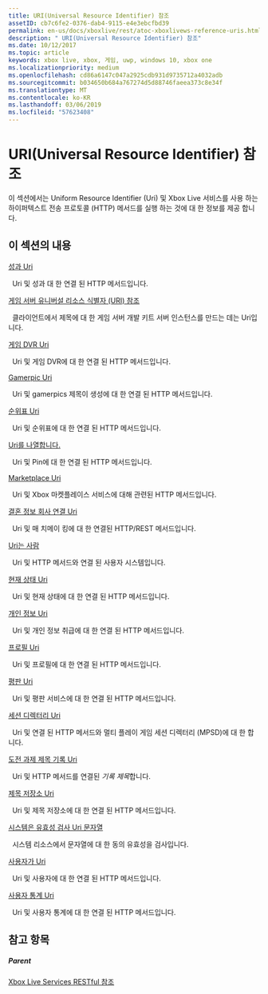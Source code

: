 ```yaml
---
title: URI(Universal Resource Identifier) 참조
assetID: cb7c6fe2-0376-dab4-9115-e4e3ebcfbd39
permalink: en-us/docs/xboxlive/rest/atoc-xboxlivews-reference-uris.html
description: " URI(Universal Resource Identifier) 참조"
ms.date: 10/12/2017
ms.topic: article
keywords: xbox live, xbox, 게임, uwp, windows 10, xbox one
ms.localizationpriority: medium
ms.openlocfilehash: cd86a6147c047a2925cdb931d9735712a4032adb
ms.sourcegitcommit: b034650b684a767274d5d88746faeea373c8e34f
ms.translationtype: MT
ms.contentlocale: ko-KR
ms.lasthandoff: 03/06/2019
ms.locfileid: "57623408"
---
```

# <a name="universal-resource-identifier-uri-reference"></a>URI(Universal Resource Identifier) 참조

이 섹션에서는 Uniform Resource Identifier (Uri) 및 Xbox Live 서비스를 사용 하는 하이퍼텍스트 전송 프로토콜 (HTTP) 메서드를 실행 하는 것에 대 한 정보를 제공 합니다.

<a id="ID4EAB"></a>


## <a name="in-this-section"></a>이 섹션의 내용

[성과 Uri](achievements/atoc-reference-achievementsv2.md)

&nbsp;&nbsp;Uri 및 성과 대 한 연결 된 HTTP 메서드입니다.

[게임 서버 유니버설 리소스 식별자 (URI) 참조](gsdk/atoc-gsdk-uri-reference.md)

&nbsp;&nbsp;클라이언트에서 제목에 대 한 게임 서버 개발 키트 서버 인스턴스를 만드는 데는 Uri입니다.

[게임 DVR Uri](dvr/atoc-reference-dvr.md)

&nbsp;&nbsp;Uri 및 게임 DVR에 대 한 연결 된 HTTP 메서드입니다.

[Gamerpic Uri](gamerpic/atoc-reference-gamerpic.md)

&nbsp;&nbsp;Uri 및 gamerpics 제목이 생성에 대 한 연결 된 HTTP 메서드입니다.

[순위표 Uri](leaderboard/atoc-reference-leaderboard.md)

&nbsp;&nbsp;Uri 및 순위표에 대 한 연결 된 HTTP 메서드입니다.

[Uri를 나열합니다.](lists/atoc-reference-lists.md)

&nbsp;&nbsp;Uri 및 Pin에 대 한 연결 된 HTTP 메서드입니다.

[Marketplace Uri](marketplace/atoc-reference-marketplace.md)

&nbsp;&nbsp;Uri 및 Xbox 마켓플레이스 서비스에 대해 관련된 HTTP 메서드입니다.

[결혼 정보 회사 연결 Uri](matchtickets/atoc-reference-matchtickets.md)

&nbsp;&nbsp;Uri 및 매 치메이 킹에 대 한 연결된 HTTP/REST 메서드입니다.

[Uri는 사람](people/atoc-reference-people.md)

&nbsp;&nbsp;Uri 및 HTTP 메서드와 연결 된 사용자 시스템입니다.

[현재 상태 Uri](presence/atoc-reference-presence.md)

&nbsp;&nbsp;Uri 및 현재 상태에 대 한 연결 된 HTTP 메서드입니다.

[개인 정보 Uri](privacy/atoc-reference-privacyv2.md)

&nbsp;&nbsp;Uri 및 개인 정보 취급에 대 한 연결 된 HTTP 메서드입니다.

[프로필 Uri](profileV2/atoc-reference-profiles.md)

&nbsp;&nbsp;Uri 및 프로필에 대 한 연결 된 HTTP 메서드입니다.

[평판 Uri](reputation/atoc-reference-reputation.md)

&nbsp;&nbsp;Uri 및 평판 서비스에 대 한 연결 된 HTTP 메서드입니다.

[세션 디렉터리 Uri](sessiondirectory/atoc-reference-sessiondirectory.md)

&nbsp;&nbsp;Uri 및 연결 된 HTTP 메서드와 멀티 플레이 게임 세션 디렉터리 (MPSD)에 대 한 합니다.

[도전 과제 제목 기록 Uri](titlehistory/atoc-reference-titlehistoryv2.md)

&nbsp;&nbsp;Uri 및 HTTP 메서드를 연결된 *기록 제목*합니다.

[제목 저장소 Uri](storage/atoc-reference-storagev2.md)

&nbsp;&nbsp;Uri 및 제목 저장소에 대 한 연결 된 HTTP 메서드입니다.

[시스템은 유효성 검사 Uri 문자열](stringserver/atoc-reference-systemstringsvalidate.md)

&nbsp;&nbsp;시스템 리소스에서 문자열에 대 한 동의 유효성을 검사입니다.

[사용자가 Uri](users/atoc-reference-users.md)

&nbsp;&nbsp;Uri 및 사용자에 대 한 연결 된 HTTP 메서드입니다.

[사용자 통계 Uri](userstats/atoc-reference-userstats.md)

&nbsp;&nbsp;Uri 및 사용자 통계에 대 한 연결 된 HTTP 메서드입니다.

<a id="ID4E5C"></a>


## <a name="see-also"></a>참고 항목

<a id="ID4EAD"></a>


##### <a name="parent"></a>Parent

[Xbox Live Services RESTful 참조](../atoc-xboxlivews-reference.md)
